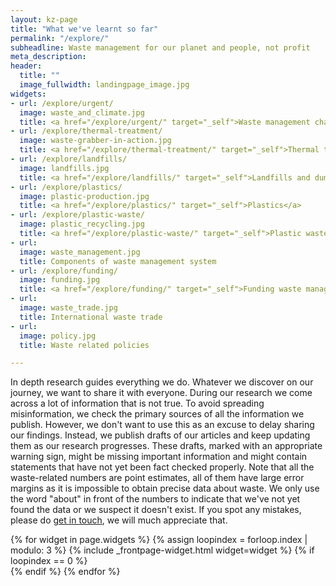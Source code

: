 ```yaml
---
layout: kz-page
title: "What we've learnt so far"
permalink: "/explore/"
subheadline: Waste management for our planet and people, not profit
meta_description:
header:
  title: ""
  image_fullwidth: landingpage_image.jpg
widgets:
- url: /explore/urgent/
  image: waste_and_climate.jpg
  title: <a href="/explore/urgent/" target="_self">Waste management challenges are urgent</a>
- url: /explore/thermal-treatment/
  image: waste-grabber-in-action.jpg
  title: <a href="/explore/thermal-treatment/" target="_self">Thermal treatment of waste</a> 
- url: /explore/landfills/
  image: landfills.jpg
  title: <a href="/explore/landfills/" target="_self">Landfills and dumpsites</a>
- url: /explore/plastics/
  image: plastic-production.jpg
  title: <a href="/explore/plastics/" target="_self">Plastics</a>
- url: /explore/plastic-waste/
  image: plastic_recycling.jpg
  title: <a href="/explore/plastic-waste/" target="_self">Plastic waste</a>
- url:
  image: waste_management.jpg
  title: Components of waste management system
- url: /explore/funding/
  image: funding.jpg
  title: <a href="/explore/funding/" target="_self">Funding waste management projects</a>
- url:
  image: waste_trade.jpg
  title: International waste trade
- url:
  image: policy.jpg
  title: Waste related policies

---
```


In depth research guides everything we do.
Whatever we discover on our journey, we want to share it with everyone.
During our research we come across a lot of information that is not true.
To avoid spreading misinformation, we check the primary sources of all the information we publish.
However, we don't want to use this as an excuse to delay sharing our findings.
Instead, we publish drafts of our articles and keep updating them as our research progresses. 
These drafts, marked with an appropriate warning sign, might be missing important information and might contain statements that have not yet been fact checked properly.
Note that all the waste-related numbers are point estimates, all of them have large error margins as it is impossible to obtain precise data about waste. 
We only use the word "about" in front of the numbers to indicate that we've not yet found the data or we suspect it doesn't exist. 
If you spot any mistakes, please do <a href="mailto:hello@samudra.world" target="_blank">get in touch</a>, we will much appreciate that.


<div class="row">
  {% for widget in page.widgets %}
    {% assign loopindex = forloop.index | modulo: 3 %}
    {% include _frontpage-widget.html widget=widget %}
    {% if loopindex == 0 %}
      <hr style="height:0px; visibility:hidden;margin: 0px;" /> <!-- Prevents long first column items from pushing new rows to the right -->
    {% endif %}
  {% endfor %}
</div>

